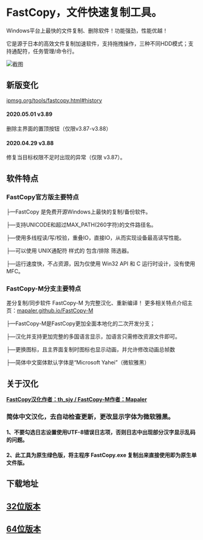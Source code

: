 # **FastCopy，文件快速复制工具。**

Windows平台上最快的文件复制、删除软件！功能强劲，性能优越！

它是源于日本的高效文件复制加速软件，支持拖拽操作，三种不同HDD模式；支持通配符，任务管理/命令行。

![截图](https://www.423down.com/wp-content/uploads/2015/08/FastCopy.jpg)

## **新版变化**

[ipmsg.org/tools/fastcopy.html#history](https://ipmsg.org/tools/fastcopy.html#history)

#### 2020.05.01 v3.89

删除主界面的置顶按钮（仅限v3.87-v3.88）

#### 2020.04.29 v3.88

修复当目标权限不足时出现的异常（仅限 v3.87）。



## **软件特点**

### FastCopy官方版主要特点

├—FastCopy 是免费开源Windows上最快的复制/备份软件。

├—支持UNICODE和超过MAX_PATH(260字符)的文件路径名。

├—使用多线程读/写/校验，重叠IO，直接IO，从而实现设备最高读写性能。

├—可以使用 UNIX通配符 样式的 包含/排除 筛选器。

├—运行速度快，不占资源，因为仅使用 Win32 API 和 C 运行时设计，没有使用 MFC。

### FastCopy-M分支主要特点

差分复制/同步软件 FastCopy-M 为完整汉化、重新编译！
更多相关特点介绍主页：[mapaler.github.io/FastCopy-M](https://mapaler.github.io/FastCopy-M)

├—FastCopy-M是FastCopy更加全面本地化的二次开发分支；

├—汉化并支持更加完整的多国语言显示，加语言只需修改资源文件即可。

├—更换图标，且主界面复制时图标也显示动画，并允许修改动画总帧数

├—简体中文窗体默认字体是“Microsoft Yahei”（微软雅黑）

## **关于汉化**

**<u>FastCopy汉化作者：th_sjy  / FastCopy-M作者：Mapaler</u>**

### 简体中文汉化，去自动检查更新，更改显示字体为微软雅黑。

#### 1、不要勾选日志设置使用UTF-8错误日志项，否则日志中出现部分汉字显示乱码的问题。

#### 2、此工具为原生绿色版，将主程序 FastCopy.exe 复制出来直接使用即为原生单文件版。

## **下载地址**

## [32位版本](FastCopy_v3.89_x86_Chs.7z)

## [64位版本](FastCopy_v3.89_x64_Chs.7z)

